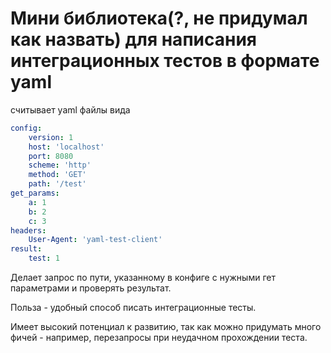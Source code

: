 # Мини библиотека(?, не придумал как назвать) для написания интеграционных тестов в формате yaml

считывает yaml файлы вида 

```yaml
config:
    version: 1
    host: 'localhost'
    port: 8080
    scheme: 'http'
    method: 'GET'
    path: '/test'
get_params:
    a: 1
    b: 2
    c: 3
headers: 
    User-Agent: 'yaml-test-client'
result:
    test: 1
```

Делает запрос по пути, указанному в конфиге с нужными гет параметрами и проверять результат.

Польза - удобный способ писать интеграционные тесты.

Имеет высокий потенциал к развитию, так как можно придумать много фичей - например, перезапросы при неудачном прохождении теста.

